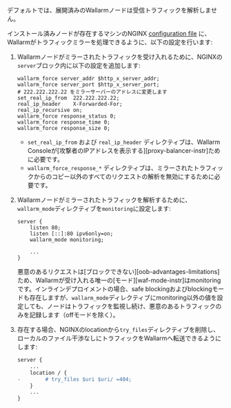 デフォルトでは、展開済みのWallarmノードは受信トラフィックを解析しません。

インストール済みノードが存在するマシンのNGINX [configuration file](https://docs.nginx.com/nginx/admin-guide/basic-functionality/managing-configuration-files/) に、Wallarmがトラフィックミラーを処理できるように、以下の設定を行います:

1. Wallarmノードがミラーされたトラフィックを受け入れるために、NGINXの`server`ブロック内に以下の設定を追加します:

    ```
    wallarm_force server_addr $http_x_server_addr;
    wallarm_force server_port $http_x_server_port;
    # 222.222.222.22 をミラーサーバーのアドレスに変更します
    set_real_ip_from  222.222.222.22;
    real_ip_header    X-Forwarded-For;
    real_ip_recursive on;
    wallarm_force response_status 0;
    wallarm_force response_time 0;
    wallarm_force response_size 0;
    ```

    * `set_real_ip_from` および `real_ip_header` ディレクティブは、Wallarm Consoleが[攻撃者のIPアドレスを表示する][proxy-balancer-instr]ために必要です。
    * `wallarm_force_response_*` ディレクティブは、ミラーされたトラフィックからのコピー以外のすべてのリクエストの解析を無効にするために必要です。
1. Wallarmノードがミラーされたトラフィックを解析するために、`wallarm_mode`ディレクティブを`monitoring`に設定します:

    ```
    server {
        listen 80;
        listen [::]:80 ipv6only=on;
        wallarm_mode monitoring;
    
        ...
    }
    ```

    悪意のあるリクエストは[ブロックできない][oob-advantages-limitations]ため、Wallarmが受け入れる唯一の[モード][waf-mode-instr]はmonitoringです。インラインデプロイメントの場合、safe blockingおよびblockingモードも存在しますが、`wallarm_mode`ディレクティブにmonitoring以外の値を設定しても、ノードはトラフィックを監視し続け、悪意のあるトラフィックのみを記録します（offモードを除く）。
1. 存在する場合、NGINXのlocationから`try_files`ディレクティブを削除し、ローカルのファイル干渉なしにトラフィックをWallarmへ転送できるようにします:
    
    ```diff
    server {
        ...
        location / {
    -        # try_files $uri $uri/ =404;
        }
        ...
    }
    ```